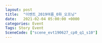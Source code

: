 ```yaml
---
layout: post
title:  "이벤트_2019여름_0화_오프닝"
date:   2021-02-04 05:00:00 +0000
categories: Event
Tags: Story Event
SceneCode: ["scene_evt190627_cp0_q1_s10"]
---
```

